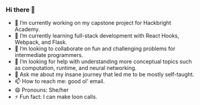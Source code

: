 ### Hi there 👋

- 🔭 I’m currently working on my capstone project for Hackbright Academy.
- 🌱 I’m currently learning full-stack development with React Hooks, Webpack, and Flask.
- 👯 I’m looking to collaborate on fun and challenging problems for intermediate programmers.
- 🤔 I’m looking for help with understanding more conceptual topics such as computation, runtime, and neural networking.
- 💬 Ask me about my insane journey that led me to be mostly self-taught.
- 📫 How to reach me: good ol' email.
- 😄 Pronouns: She/her
- ⚡ Fun fact: I can make loon calls.
